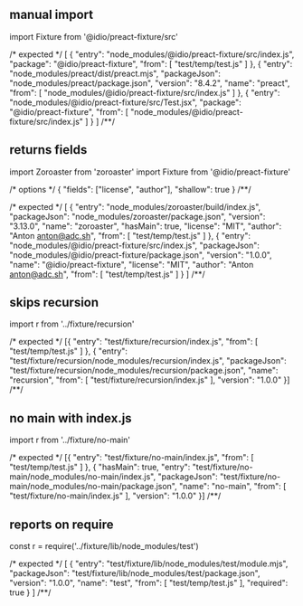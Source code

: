 ## manual import
import Fixture from '@idio/preact-fixture/src'

/* expected */
[
  {
    "entry": "node_modules/@idio/preact-fixture/src/index.js",
    "package": "@idio/preact-fixture",
    "from": [
      "test/temp/test.js"
    ]
  },
  {
    "entry": "node_modules/preact/dist/preact.mjs",
    "packageJson": "node_modules/preact/package.json",
    "version": "8.4.2",
    "name": "preact",
    "from": [
      "node_modules/@idio/preact-fixture/src/index.js"
    ]
  },
  {
    "entry": "node_modules/@idio/preact-fixture/src/Test.jsx",
    "package": "@idio/preact-fixture",
    "from": [
      "node_modules/@idio/preact-fixture/src/index.js"
    ]
  }
]
/**/

## returns fields
import Zoroaster from 'zoroaster'
import Fixture from '@idio/preact-fixture'

/* options */
{
  "fields": ["license", "author"],
  "shallow": true
}
/**/

/* expected */
[
  {
    "entry": "node_modules/zoroaster/build/index.js",
    "packageJson": "node_modules/zoroaster/package.json",
    "version": "3.13.0",
    "name": "zoroaster",
    "hasMain": true,
    "license": "MIT",
    "author": "Anton <anton@adc.sh>",
    "from": [
      "test/temp/test.js"
    ]
  },
  {
    "entry": "node_modules/@idio/preact-fixture/src/index.js",
    "packageJson": "node_modules/@idio/preact-fixture/package.json",
    "version": "1.0.0",
    "name": "@idio/preact-fixture",
    "license": "MIT",
    "author": "Anton <anton@adc.sh>",
    "from": [
      "test/temp/test.js"
    ]
  }
]
/**/

## skips recursion
import r from '../fixture/recursion'

/* expected */
[{
  "entry": "test/fixture/recursion/index.js",
  "from": [
    "test/temp/test.js"
  ]
},
{
  "entry": "test/fixture/recursion/node_modules/recursion/index.js",
  "packageJson": "test/fixture/recursion/node_modules/recursion/package.json",
  "name": "recursion",
  "from": [
    "test/fixture/recursion/index.js"
  ],
  "version": "1.0.0"
}]
/**/

## no main with index.js
import r from '../fixture/no-main'

/* expected */
[{
  "entry": "test/fixture/no-main/index.js",
  "from": [
    "test/temp/test.js"
  ]
},
{
  "hasMain": true,
  "entry": "test/fixture/no-main/node_modules/no-main/index.js",
  "packageJson": "test/fixture/no-main/node_modules/no-main/package.json",
  "name": "no-main",
  "from": [
    "test/fixture/no-main/index.js"
  ],
  "version": "1.0.0"
}]
/**/

## reports on require
const r = require('../fixture/lib/node_modules/test')

/* expected */
[
  {
    "entry": "test/fixture/lib/node_modules/test/module.mjs",
    "packageJson": "test/fixture/lib/node_modules/test/package.json",
    "version": "1.0.0",
    "name": "test",
    "from": [
      "test/temp/test.js"
    ],
    "required": true
  }
]
/**/